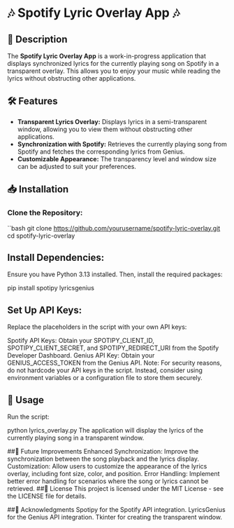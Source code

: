 # 🎶 Spotify Lyric Overlay App 🎶

## 📖 Description
The **Spotify Lyric Overlay App** is a work-in-progress application that displays synchronized lyrics for the currently playing song on Spotify in a transparent overlay. This allows you to enjoy your music while reading the lyrics without obstructing other applications.

## 🛠️ Features
- **Transparent Lyrics Overlay:** Displays lyrics in a semi-transparent window, allowing you to view them without obstructing other applications.
- **Synchronization with Spotify:** Retrieves the currently playing song from Spotify and fetches the corresponding lyrics from Genius.
- **Customizable Appearance:** The transparency level and window size can be adjusted to suit your preferences.

## 📥 Installation
### Clone the Repository:
``bash
git clone https://github.com/yourusername/spotify-lyric-overlay.git
cd spotify-lyric-overlay
## Install Dependencies:
Ensure you have Python 3.13 installed. Then, install the required packages:

pip install spotipy lyricsgenius

## Set Up API Keys:
Replace the placeholders in the script with your own API keys:

Spotify API Keys: Obtain your SPOTIPY_CLIENT_ID, SPOTIPY_CLIENT_SECRET, and SPOTIPY_REDIRECT_URI from the Spotify Developer Dashboard.
Genius API Key: Obtain your GENIUS_ACCESS_TOKEN from the Genius API.
Note: For security reasons, do not hardcode your API keys in the script. Instead, consider using environment variables or a configuration file to store them securely.

## 🚀 Usage
Run the script:

python lyrics_overlay.py
The application will display the lyrics of the currently playing song in a transparent window.

##🔮 Future Improvements
Enhanced Synchronization: Improve the synchronization between the song playback and the lyrics display.
Customization: Allow users to customize the appearance of the lyrics overlay, including font size, color, and position.
Error Handling: Implement better error handling for scenarios where the song or lyrics cannot be retrieved.
##📝 License
This project is licensed under the MIT License - see the LICENSE file for details.

##🙏 Acknowledgments
Spotipy for the Spotify API integration.
LyricsGenius for the Genius API integration.
Tkinter for creating the transparent window.
